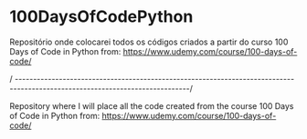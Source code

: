# 100DaysOfCodePython
Repositório onde colocarei todos os códigos criados a partir do curso 100 Days of Code in Python from: https://www.udemy.com/course/100-days-of-code/

/ -----------------------------------------------------------------------------------------------------------------------------/

Repository where I will place all the code created from the course 100 Days of Code in Python from: https://www.udemy.com/course/100-days-of-code/
